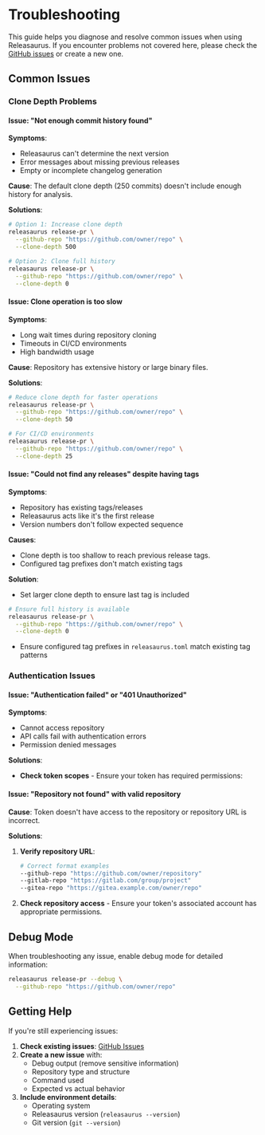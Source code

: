 # Troubleshooting

This guide helps you diagnose and resolve common issues when using Releasaurus.
If you encounter problems not covered here, please check the [GitHub issues](https://github.com/robgonnella/releasaurus/issues) or create a new one.

## Common Issues

### Clone Depth Problems

#### Issue: "Not enough commit history found"

**Symptoms**:

- Releasaurus can't determine the next version
- Error messages about missing previous releases
- Empty or incomplete changelog generation

**Cause**: The default clone depth (250 commits) doesn't include enough history
for analysis.

**Solutions**:

```bash
# Option 1: Increase clone depth
releasaurus release-pr \
  --github-repo "https://github.com/owner/repo" \
  --clone-depth 500

# Option 2: Clone full history
releasaurus release-pr \
  --github-repo "https://github.com/owner/repo" \
  --clone-depth 0
```

#### Issue: Clone operation is too slow

**Symptoms**:

- Long wait times during repository cloning
- Timeouts in CI/CD environments
- High bandwidth usage

**Cause**: Repository has extensive history or large binary files.

**Solutions**:

```bash
# Reduce clone depth for faster operations
releasaurus release-pr \
  --github-repo "https://github.com/owner/repo" \
  --clone-depth 50

# For CI/CD environments
releasaurus release-pr \
  --github-repo "https://github.com/owner/repo" \
  --clone-depth 25
```

#### Issue: "Could not find any releases" despite having tags

**Symptoms**:

- Repository has existing tags/releases
- Releasaurus acts like it's the first release
- Version numbers don't follow expected sequence

**Causes**:

- Clone depth is too shallow to reach previous release tags.
- Configured tag prefixes don't match existing tags

**Solution**:

- Set larger clone depth to ensure last tag is included

```bash
# Ensure full history is available
releasaurus release-pr \
  --github-repo "https://github.com/owner/repo" \
  --clone-depth 0
```

- Ensure configured tag prefixes in `releasaurus.toml` match existing tag
  patterns

### Authentication Issues

#### Issue: "Authentication failed" or "401 Unauthorized"

**Symptoms**:

- Cannot access repository
- API calls fail with authentication errors
- Permission denied messages

**Solutions**:

- **Check token scopes** - Ensure your token has required permissions:

#### Issue: "Repository not found" with valid repository

**Cause**: Token doesn't have access to the repository or repository URL is
incorrect.

**Solutions**:

1. **Verify repository URL**:

   ```bash
   # Correct format examples
   --github-repo "https://github.com/owner/repository"
   --gitlab-repo "https://gitlab.com/group/project"
   --gitea-repo "https://gitea.example.com/owner/repo"
   ```

2. **Check repository access** - Ensure your token's associated account has
   appropriate permissions.

## Debug Mode

When troubleshooting any issue, enable debug mode for detailed information:

```bash
releasaurus release-pr --debug \
  --github-repo "https://github.com/owner/repo"
```

## Getting Help

If you're still experiencing issues:

1. **Check existing issues**: [GitHub Issues](https://github.com/robgonnella/releasaurus/issues)
2. **Create a new issue** with:
   - Debug output (remove sensitive information)
   - Repository type and structure
   - Command used
   - Expected vs actual behavior
3. **Include environment details**:
   - Operating system
   - Releasaurus version (`releasaurus --version`)
   - Git version (`git --version`)
